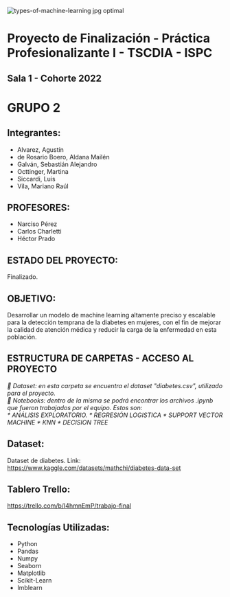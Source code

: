 ![types-of-machine-learning jpg optimal](https://github.com/agustin29a/Grupo2_PP1/assets/106885815/41bea8d4-5845-4397-9d97-8c8e2d69399c)

# Proyecto de Finalización - Práctica Profesionalizante I - TSCDIA - ISPC

## Sala 1 - Cohorte 2022

# GRUPO 2

## Integrantes:
* Alvarez, Agustín
* de Rosario Boero, Aldana Mailén
* Galván, Sebastián Alejandro
* Octtinger, Martina
* Siccardi, Luis
* Vila, Mariano Raúl

## PROFESORES:
* Narciso Pérez
* Carlos Charletti
* Héctor Prado

## ESTADO DEL PROYECTO: 
Finalizado.

## OBJETIVO: 
Desarrollar un modelo de machine learning altamente preciso y escalable para la detección temprana de la
diabetes en mujeres, con el fin de mejorar la calidad de atención médica y reducir la carga de la enfermedad en esta población.

## ESTRUCTURA DE CARPETAS - ACCESO AL PROYECTO
<em> 📁 Dataset:  en esta carpeta se encuentra el dataset "diabetes.csv", utilizado para el proyecto.                                                         
     📁 Notebooks: dentro de la misma se podrá encontrar los archivos .ipynb que fueron trabajados por el equipo. Estos son:       
                     * ANÁLISIS EXPLORATORIO.
                     * REGRESIÓN LOGISTICA
                     * SUPPORT VECTOR MACHINE
                     * KNN
                     * DECISION TREE                                        
</em>
     
## Dataset:
Dataset de diabetes. Link: https://www.kaggle.com/datasets/mathchi/diabetes-data-set

## Tablero Trello:
https://trello.com/b/I4hmnEmP/trabajo-final

## Tecnologías Utilizadas:
* Python
* Pandas
* Numpy
* Seaborn
* Matplotlib
* Scikit-Learn
* Imblearn

